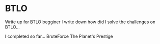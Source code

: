 # BTLO
Write up for BTLO begginer
I write down how did I solve the challenges on BTLO...

I completed so far... 
BruteForce 
The Planet's Prestige 
